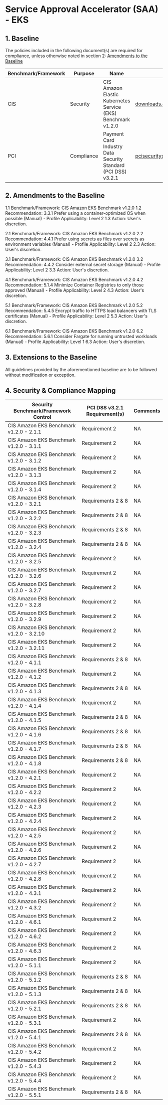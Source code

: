 # Service Approval Accelerator (SAA) - EKS

## 1. Baseline

The policies included in the following document(s) are required for compliance,
unless otherwise noted in section 2: [Amendments to the Baseline](#2-amendments-to-the-baseline)

| Benchmark/Framework | Purpose | Name | Link | Comments |
|---|---|---|---|---|
| CIS      | Security | CIS Amazon Elastic Kubernetes Service (EKS) Benchmark v1.2.0 | [downloads.cisecurity.org](https://downloads.cisecurity.org/#/) | Cover recommendations for both profiles; see ammendments.  |
| PCI      | Compliance | Payment Card Industry Data Security Standard (PCI DSS) v3.2.1 | [pcisecuritystandards.org/document_library/](https://www.pcisecuritystandards.org/document_library/) | |

## 2. Amendments to the Baseline

1.1 Benchmark/Framework: CIS Amazon EKS Benchmark v1.2.0
1.2 Recommendation: 3.3.1 Prefer using a container-optimized OS when possible (Manual) - Profile Applicability: Level 2
1.3 Action: User's discretion.

2.1 Benchmark/Framework: CIS Amazon EKS Benchmark v1.2.0
2.2 Recommendation: 4.4.1 Prefer using secrets as files over secrets as environment variables (Manual) - Profile Applicability: Level 2
2.3 Action: User's discretion.

3.1 Benchmark/Framework: CIS Amazon EKS Benchmark v1.2.0
3.2 Recommendation: 4.4.2 Consider external secret storage (Manual) - Profile Applicability: Level 2
3.3 Action: User's discretion.

4.1 Benchmark/Framework: CIS Amazon EKS Benchmark v1.2.0
4.2 Recommendation: 5.1.4 Minimize Container Registries to only those approved (Manual) - Profile Applicability: Level 2
4.3 Action: User's discretion.

5.1 Benchmark/Framework: CIS Amazon EKS Benchmark v1.2.0
5.2 Recommendation: 5.4.5 Encrypt traffic to HTTPS load balancers with TLS certificates (Manual) - Profile Applicability: Level 2
5.3 Action: User's discretion.

6.1 Benchmark/Framework: CIS Amazon EKS Benchmark v1.2.0
6.2 Recommendation: 5.6.1 Consider Fargate for running untrusted workloads (Manual) - Profile Applicability: Level 1
6.3 Action: User's discretion.

## 3. Extensions to the Baseline

All guidelines provided by the aforementioned baseline are to be followed without modification or exception.

## 4. Security & Compliance Mapping

| Security Benchmark/Framework Control | PCI DSS v3.2.1 Requirement(s) | Comments |
|---|---|---|
| CIS Amazon EKS Benchmark v1.2.0 - 2.1.1 | Requirement 2 | NA |
| CIS Amazon EKS Benchmark v1.2.0 - 3.1.1 | Requirement 2 | NA |
| CIS Amazon EKS Benchmark v1.2.0 - 3.1.2 | Requirement 2 | NA |
| CIS Amazon EKS Benchmark v1.2.0 - 3.1.3 | Requirement 2| NA |
| CIS Amazon EKS Benchmark v1.2.0 - 3.1.4 | Requirement 2 | NA |
| CIS Amazon EKS Benchmark v1.2.0 - 3.2.1 | Requirements 2 & 8 | NA |
| CIS Amazon EKS Benchmark v1.2.0 - 3.2.2 | Requirements 2 & 8 | NA |
| CIS Amazon EKS Benchmark v1.2.0 - 3.2.3 | Requirements 2 & 8 | NA |
| CIS Amazon EKS Benchmark v1.2.0 - 3.2.4 | Requirements 2 & 8 | NA |
| CIS Amazon EKS Benchmark v1.2.0 - 3.2.5 | Requirement 2 | NA |
| CIS Amazon EKS Benchmark v1.2.0 - 3.2.6 | Requirement 2 | NA |
| CIS Amazon EKS Benchmark v1.2.0 - 3.2.7 | Requirement 2 | NA |
| CIS Amazon EKS Benchmark v1.2.0 - 3.2.8 | Requirement 2 | NA |
| CIS Amazon EKS Benchmark v1.2.0 - 3.2.9 | Requirement 2 | NA |
| CIS Amazon EKS Benchmark v1.2.0 - 3.2.10 | Requirement 2 | NA |
| CIS Amazon EKS Benchmark v1.2.0 - 3.2.11 | Requirement 2 | NA |
| CIS Amazon EKS Benchmark v1.2.0 - 4.1.1 | Requirements 2 & 8 | NA |
| CIS Amazon EKS Benchmark v1.2.0 - 4.1.2 | Requirement 2 | NA |
| CIS Amazon EKS Benchmark v1.2.0 - 4.1.3 | Requirements 2 & 8 | NA |
| CIS Amazon EKS Benchmark v1.2.0 - 4.1.4 | Requirement 2 | NA |
| CIS Amazon EKS Benchmark v1.2.0 - 4.1.5 | Requirements 2 & 8 | NA |
| CIS Amazon EKS Benchmark v1.2.0 - 4.1.6 | Requirements 2 & 8 | NA |
| CIS Amazon EKS Benchmark v1.2.0 - 4.1.7 | Requirements 2 & 8 | NA |
| CIS Amazon EKS Benchmark v1.2.0 - 4.1.8 | Requirements 2 & 8 | NA |
| CIS Amazon EKS Benchmark v1.2.0 - 4.2.1 | Requirement 2 | NA |
| CIS Amazon EKS Benchmark v1.2.0 - 4.2.2 | Requirement 2 | NA |
| CIS Amazon EKS Benchmark v1.2.0 - 4.2.3 | Requirement 2 | NA |
| CIS Amazon EKS Benchmark v1.2.0 - 4.2.4 | Requirement 2 | NA |
| CIS Amazon EKS Benchmark v1.2.0 - 4.2.5 | Requirement 2 | NA |
| CIS Amazon EKS Benchmark v1.2.0 - 4.2.6 | Requirement 2 | NA |
| CIS Amazon EKS Benchmark v1.2.0 - 4.2.7 | Requirement 2 | NA |
| CIS Amazon EKS Benchmark v1.2.0 - 4.2.8 | Requirement 2 | NA |
| CIS Amazon EKS Benchmark v1.2.0 - 4.3.1 | Requirement 2 | NA |
| CIS Amazon EKS Benchmark v1.2.0 - 4.3.2 | Requirement 2 | NA |
| CIS Amazon EKS Benchmark v1.2.0 - 4.6.1 | Requirement 2 | NA |
| CIS Amazon EKS Benchmark v1.2.0 - 4.6.2 | Requirement 2 | NA |
| CIS Amazon EKS Benchmark v1.2.0 - 4.6.3 | Requirement 2 | NA |
| CIS Amazon EKS Benchmark v1.2.0 - 5.1.1 | Requirement 2 | NA |
| CIS Amazon EKS Benchmark v1.2.0 - 5.1.2 | Requirements 2 & 8 | NA |
| CIS Amazon EKS Benchmark v1.2.0 - 5.1.3 | Requirements 2 & 8 | NA |
| CIS Amazon EKS Benchmark v1.2.0 - 5.2.1 | Requirements 2 & 8 | NA |
| CIS Amazon EKS Benchmark v1.2.0 - 5.3.1 | Requirement 2 | NA |
| CIS Amazon EKS Benchmark v1.2.0 - 5.4.1 | Requirements 2 & 8 | NA |
| CIS Amazon EKS Benchmark v1.2.0 - 5.4.2 | Requirement 2 | NA |
| CIS Amazon EKS Benchmark v1.2.0 - 5.4.3 | Requirement 2 | NA |
| CIS Amazon EKS Benchmark v1.2.0 - 5.4.4 | Requirement 2 | NA |
| CIS Amazon EKS Benchmark v1.2.0 - 5.5.1 | Requirements 2 & 8 | NA |
